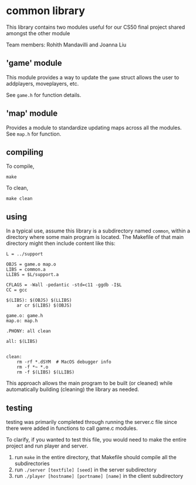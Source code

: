 # common library

This library contains two modules useful for our CS50 final project shared amongst the other module

Team members: Rohith Mandavilli and Joanna Liu

## 'game' module

This module provides a way to update the `game` struct 
allows the user to addplayers, moveplayers, etc.

See `game.h` for function details.


## 'map' module

Provides a module to standardize updating maps across all the modules.
See `map.h` for function.

## compiling

To compile,

	make 

To clean,

	make clean

## using

In a typical use, assume this library is a subdirectory named `common`, within a directory where some main program is located.
The Makefile of that main directory might then include content like this:

```make
L = ../support

OBJS = game.o map.o
LIBS = common.a
LLIBS = $L/support.a

CFLAGS = -Wall -pedantic -std=c11 -ggdb -I$L
CC = gcc

$(LIBS): $(OBJS) $(LLIBS)
	ar cr $(LIBS) $(OBJS)

game.o: game.h 
map.o: map.h 

.PHONY: all clean

all: $(LIBS)


clean:
	rm -rf *.dSYM  # MacOS debugger info
	rm -f *~ *.o
	rm -f $(LIBS) $(LLIBS)
```

This approach allows the main program to be built (or cleaned) while automatically building (cleaning) the library as needed.

## testing

testing was primarily completed through running the server.c file since there were added in functions to call game.c modules. 

To clarify, if you wanted to test this file, you would need to make the entire project and run player and server.

1. run `make` in the entire directory, that Makefile should compile all the subdirectories
2. run `./server [textfile] [seed]` in the server subdirectory
3. run `./player [hostname] [portname] [name]` in the client subdirectory






